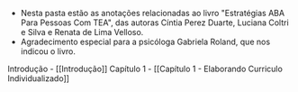 - Nesta pasta estão as anotações relacionadas ao livro "Estratégias ABA Para Pessoas Com TEA", das autoras Cíntia Perez Duarte, Luciana Coltri e Silva e Renata de Lima Velloso. 
- Agradecimento especial para a psicóloga Gabriela Roland, que nos indicou o livro.

Introdução - [[Introdução]]
Capítulo 1 - [[Capítulo 1 - Elaborando Curriculo Individualizado]]
